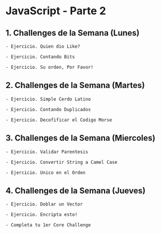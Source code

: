 # JavaScript - Parte 2

## 1. Challenges de la Semana (Lunes)

    - Ejercicio. Quien dio Like?

    - Ejercicio. Contando Bits

    - Ejercicio. Su orden, Por Favor!

## 2. Challenges de la Semana (Martes)

    - Ejercicio. Simple Cerdo Latino

    - Ejercicio. Contando Duplicados

    - Ejercicio. Decofificar el Codigo Morse

## 3. Challenges de la Semana (Miercoles)

    - Ejercicio. Validar Parentesis

    - Ejercicio. Convertir String a Camel Case

    - Ejercicio. Unico en el Orden

## 4. Challenges de la Semana (Jueves)

    - Ejercicio. Doblar un Vector

    - Ejercicio. Encripta esto!

    - Completa tu 1er Core Challenge
